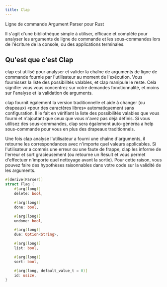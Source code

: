 ```yaml
---
title: Clap
---
```


Ligne de commande Argument Parser pour Rust

Il s'agit d'une bibliothèque simple à utiliser, efficace et complète pour analyser les arguments de ligne de commande et
les sous-commandes lors de l'écriture de la console, ou des applications terminales.

## Qu'est que c'est Clap

clap est utilisé pour analyser et valider la chaîne de arguments de ligne de commande fournie par l'utilisateur au
moment de l'exécution. Vous fournissez la liste des possibilités valables, et clap manipule le reste. Cela signifie:
vous vous concentrez sur votre demandes fonctionnalité, et moins sur l'analyse et la validation de arguments.

clap fournit également la version traditionnelle et aide à changer (ou drapeaux) «pour des caractères libres»
automatiquement sans configuration. Il le fait en vérifiant la liste des possibilités valables que vous fourni et
n'ajoutant que ceux que vous n'avez pas déjà définis. Si vous utilisez des sous-commandes, clap sera également
auto-généréa a help sous-commande pour vous en plus des drapeaux traditionnels.

Une fois clap analyse l'utilisateur a fourni une chaîne d'arguments, il retourne les correspondances avec n'importe quel
valeurs applicables. Si l'utilisateur a commis une erreur ou une faute de frappe, clap les informe de l'erreur et sort
gracieusement (ou retourne un Result et vous permet d'effectuer n'importe quel nettoyage avant la sortie). Pour cette
raison, vous pouvez faire des hypothèses raisonnables dans votre code sur la validité de les arguments.

```rs
#[derive(Parser)]
struct Flag {
    #[arg(long)]
    delete: bool,

    #[arg(long)]
    done: bool,

    #[arg(long)]
    undone: bool,

    #[arg(long)]
    due: Option<String>,

    #[arg(long)]
    list: bool,

    #[arg(long)]
    sort: bool,

    #[arg(long, default_value_t = 0)]
    id: usize,
}
```